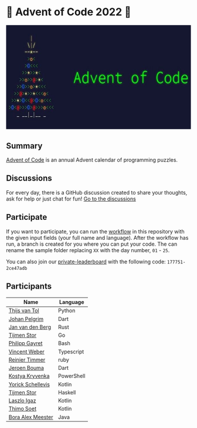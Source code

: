 # 🎄 Advent of Code 2022 🎄

![AoC2022 logo](header.jpeg)

## Summary

[Advent of Code](http://adventofcode.com/) is an annual Advent calendar of programming puzzles.

## Discussions
For every day, there is a GitHub discussion created to share your thoughts, ask for help or just chat for fun!
[Go to the discussions](https://github.com/RoyalAholdDelhaize/adventofcode-2022/discussions)

## Participate

If you want to participate, you can run the [workflow](https://github.com/RoyalAholdDelhaize/adventofcode-2022/actions/workflows/add-participant.yml) in this repository with the given input fields (your full name and language). After the workflow has run, a branch is created for you where you can put your code.
The can rename the sample folder replacing `XX` with the day number, `01` - `25`.

You can also join our [private-leaderboard](https://adventofcode.com/2022/leaderboard/private) with the following code: `177751-2ce47adb`

## Participants

| Name | Language |
| ---- | -------- |
[Thijs van Tol](https://github.com/RoyalAholdDelhaize/adventofcode-2022/tree/thijsvtol/Python) | Python |
[Johan Pelgrim](https://github.com/RoyalAholdDelhaize/adventofcode-2022/tree/jpelgrim/Dart) | Dart |
[Jan van den Berg](https://github.com/RoyalAholdDelhaize/adventofcode-2022/tree/koozz/rust) | Rust |
[Tijmen Stor](https://github.com/RoyalAholdDelhaize/adventofcode-2022/tree/Tijmen34/Go) | Go |
[Philipp Gayret](https://github.com/RoyalAholdDelhaize/adventofcode-2022/tree/SkPhilipp/Bash) | Bash |
[Vincent Weber](https://github.com/RoyalAholdDelhaize/adventofcode-2022/tree/vweber/Typescript) | Typescript |
[Reinier Timmer](https://github.com/RoyalAholdDelhaize/adventofcode-2022/tree/reiniertimmer/ruby) | ruby |
[Jeroen Bouma](https://github.com/RoyalAholdDelhaize/adventofcode-2022/tree/jeroenboumareturns/Dart) | Dart |
[Kostya Kryvenka](https://github.com/RoyalAholdDelhaize/adventofcode-2022/tree/kstkrv/PowerShell) | PowerShell |
[Yorick Schellevis](https://github.com/RoyalAholdDelhaize/adventofcode-2022/tree/KingToadz/Kotlin) | Kotlin |
[Tijmen Stor](https://github.com/RoyalAholdDelhaize/adventofcode-2022/tree/Tijmen34/Haskell) | Haskell |
[Laszlo Igaz](https://github.com/RoyalAholdDelhaize/adventofcode-2022/tree/laszlo-igaz-ah/Kotlin) | Kotlin |
[Thimo Soet](https://github.com/RoyalAholdDelhaize/adventofcode-2022/tree/tsoetje/Kotlin) | Kotlin |
[Bora Alex Meester](https://github.com/RoyalAholdDelhaize/adventofcode-2022/tree/Boramenxl/Java) | Java |
